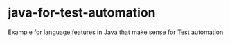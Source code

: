 # java-for-test-automation
Example for language features in Java that make sense for Test automation
